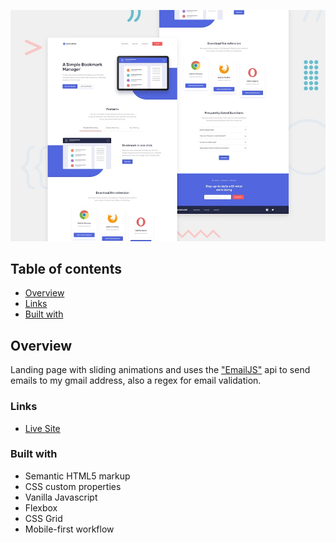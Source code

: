 ![](./design/desktop-preview.jpg)

## Table of contents

- [Overview](#overview)
- [Links](#links)
- [Built with](#built-with)

## Overview

Landing page with sliding animations and uses the ["EmailJS"](https://www.emailjs.com/) api to send emails to my gmail address, also a regex for email validation.

### Links

- [Live Site](https://yacinekahlerras.github.io/bookmark-landing-page/)

### Built with

- Semantic HTML5 markup
- CSS custom properties
- Vanilla Javascript
- Flexbox
- CSS Grid
- Mobile-first workflow
